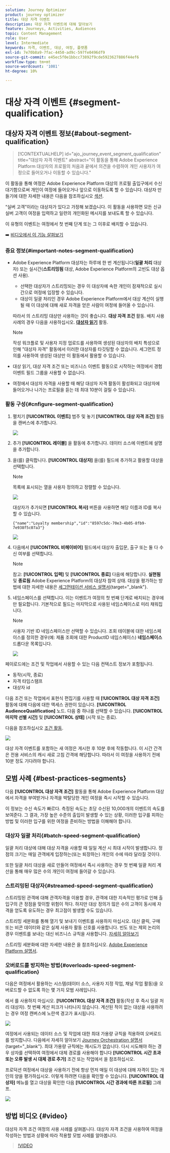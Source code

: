 ```yaml
---
solution: Journey Optimizer
product: journey optimizer
title: 대상 자격 이벤트
description: 대상 자격 이벤트에 대해 알아보기
feature: Journeys, Activities, Audiences
topic: Content Management
role: User
level: Intermediate
keywords: 자격, 이벤트, 대상, 여정, 플랫폼
exl-id: 7e70b8a9-7fac-4450-ad9c-597fe0496df9
source-git-commit: e45ec5f0e1bbcc73892f9cde5923627886f44ef6
workflow-type: tm+mt
source-wordcount: '1081'
ht-degree: 10%

---
```


# 대상 자격 이벤트 {#segment-qualification}

## 대상자 자격 이벤트 정보{#about-segment-qualification}

>[!CONTEXTUALHELP]
>id="ajo_journey_event_segment_qualification"
>title="대상자 자격 이벤트"
>abstract="이 활동을 통해 Adobe Experience Platform 대상자의 프로필의 처음과 끝에서 의견을 수렴하여 개인 사용자가 여정으로 들어오거나 이동할 수 있습니다."

이 활동을 통해 여정은 Adobe Experience Platform 대상의 프로필 출입구에서 수신 대기함으로써 개인이 여정에 들어오거나 앞으로 이동하도록 할 수 있습니다. 대상자 만들기에 대한 자세한 내용은 다음을 참조하십시오 [섹션](../audience/about-audiences.md).

“실버 고객”이라는 대상자가 있다고 가정해 보겠습니다. 이 활동을 사용하면 모든 신규 실버 고객이 여정을 입력하고 일련의 개인화된 메시지를 보내도록 할 수 있습니다.

이 유형의 이벤트는 여정에서 첫 번째 단계 또는 그 이후로 배치할 수 있습니다.

➡️ [비디오에서 이 기능 살펴보기](#video)

### 중요 정보{#important-notes-segment-qualification}

* Adobe Experience Platform 대상자는 하루에 한 번 계산됩니다(**일괄 처리** 대상자) 또는 실시간(**스트리밍됨** 대상, Adobe Experience Platform의 고빈도 대상 옵션 사용).

   * 선택한 대상자가 스트리밍되는 경우 이 대상자에 속한 개인이 잠재적으로 실시간으로 여정에 입장할 수 있습니다.
   * 대상이 일괄 처리인 경우 Adobe Experience Platform에서 대상 계산이 실행될 때 이 대상에 대해 새로 자격을 얻은 사람이 여정에 들어올 수 있습니다.

  따라서 의 스트리밍 대상만 사용하는 것이 좋습니다. **대상 자격 조건** 활동. 배치 사용 사례의 경우 다음을 사용하십시오. **[대상자 읽기](read-audience.md)** 활동.

  >[!NOTE]
  >
  >작성 워크플로 및 사용자 지정 업로드를 사용하여 생성된 대상자의 배치 특성으로 인해 &quot;대상자 자격&quot; 활동에서 이러한 대상자를 타깃팅할 수 없습니다. 세그먼트 정의를 사용하여 생성된 대상만 이 활동에서 활용할 수 있습니다.

* 대상 읽기, 대상 자격 조건 또는 비즈니스 이벤트 활동으로 시작하는 여정에서 경험 이벤트 필드 그룹을 사용할 수 없습니다.

* 여정에서 대상자 자격을 사용할 때 해당 대상자 자격 활동이 활성화되고 대상자에 들어오거나 나가는 프로필을 듣는 데 최대 10분이 걸릴 수 있습니다.

### 활동 구성{#cnfigure-segment-qualification}

1. 펼치기 **[!UICONTROL 이벤트]** 범주 및 놓기 **[!UICONTROL 대상 자격 조건]** 활동을 캔버스에 추가합니다.

   ![](assets/segment5.png)

1. 추가 **[!UICONTROL 레이블]** 을 활동에 추가합니다. 데이터 소스에 이벤트에 설명을 추가합니다.

1. 을(를) 클릭합니다. **[!UICONTROL 대상자]** 을(를) 필드에 추가하고 활용할 대상을 선택합니다.

   >[!NOTE]
   >
   >목록에 표시되는 열을 사용자 정의하고 정렬할 수 있습니다.

   ![](assets/segment6.png)

   대상자가 추가되면 **[!UICONTROL 복사]** 버튼을 사용하면 해당 이름과 ID를 복사할 수 있습니다.

   `{"name":"Loyalty membership","id":"8597c5dc-70e3-4b05-8fb9-7e938f5c07a3"}`

   ![](assets/segment-copy.png)

1. 다음에서 **[!UICONTROL 비헤이비어]** 필드에서 대상자 출입문, 출구 또는 둘 다 수신 여부를 선택합니다.

   >[!NOTE]
   >
   >참고: **[!UICONTROL 입력]** 및 **[!UICONTROL 종료]** 다음에 해당합니다. **실현됨** 및 **종료됨** Adobe Experience Platform의 대상자 참여 상태. 대상을 평가하는 방법에 대한 자세한 내용은 [세그먼테이션 서비스 설명서](https://experienceleague.adobe.com/docs/experience-platform/segmentation/tutorials/evaluate-a-segment.html#interpret-segment-results){target="_blank"}.

1. 네임스페이스를 선택합니다. 이는 이벤트가 여정의 첫 번째 단계로 배치되는 경우에만 필요합니다. 기본적으로 필드는 마지막으로 사용된 네임스페이스로 미리 채워집니다.

   >[!NOTE]
   >
   >사용자 기반 ID 네임스페이스만 선택할 수 있습니다. 조회 테이블에 대한 네임스페이스를 정의한 경우(예: 제품 조회에 대한 ProductID 네임스페이스) **네임스페이스** 드롭다운 목록입니다.

   ![](assets/segment7.png)

페이로드에는 조건 및 작업에서 사용할 수 있는 다음 컨텍스트 정보가 포함됩니다.

* 동작(시작, 종료)
* 자격 타임스탬프
* 대상자 id

다음 조건 또는 작업에서 표현식 편집기를 사용할 때 **[!UICONTROL 대상 자격 조건]** 활동에 대해 다음에 대한 액세스 권한이 있습니다. **[!UICONTROL AudienceQualification]** 노드. 다음 중 하나를 선택할 수 있습니다. **[!UICONTROL 마지막 선별 시간]** 및 **[!UICONTROL 상태]** (시작 또는 종료).

다음을 참조하십시오 [조건 활동](../building-journeys/condition-activity.md#about_condition).

![](assets/segment8.png)

대상 자격 이벤트를 포함하는 새 여정은 게시한 후 10분 후에 작동합니다. 이 시간 간격은 전용 서비스의 캐시 새로 고침 간격에 해당합니다. 따라서 이 여정을 사용하기 전에 10분 정도 기다려야 합니다.

## 모범 사례 {#best-practices-segments}

다음 **[!UICONTROL 대상 자격 조건]** 활동을 통해 Adobe Experience Platform 대상에서 자격을 부여받거나 자격을 박탈당한 개인 여정을 즉시 시작할 수 있습니다.

이 정보는 수신 속도가 빠르다. 측정된 속도는 초당 수신된 10,000개의 이벤트의 속도를 보여준다. 그 결과, 가장 높은 수준의 출입이 발생할 수 있는 상황, 이러한 입구를 피하는 방법 및 이러한 입구를 위한 여정을 준비하는 방법을 이해해야 합니다.

### 대상자 일괄 처리{#batch-speed-segment-qualification}

일괄 처리 대상에 대해 대상 자격을 사용할 때 일일 계산 시 최대 시작이 발생합니다. 정점의 크기는 매일 관객에게 입장하는(또는 퇴장하는) 개인의 수에 따라 달라질 것이다.

또한 일괄 처리 대상을 새로 만들어 여정에서 즉시 사용하는 경우 첫 번째 일괄 처리 계산을 통해 매우 많은 수의 개인이 여정에 들어갈 수 있습니다.

### 스트리밍된 대상자{#streamed-speed-segment-qualification}

스트리밍된 관객에 대해 관객자격을 이용할 경우, 관객에 대한 지속적인 평가로 인해 출입구의 큰 정점을 맞이할 위험이 적다. 하지만 대상 정의가 많은 수의 고객이 동시에 자격을 얻도록 유도하는 경우 최고점이 발생할 수도 있습니다.

스트리밍 세분화를 통해 열기 및 보내기 이벤트를 사용하지 마십시오. 대신 클릭, 구매 또는 비콘 데이터와 같은 실제 사용자 활동 신호를 사용합니다. 빈도 또는 제외 논리의 경우 이벤트를 보내는 대신 비즈니스 규칙을 사용합니다. [자세히 알아보기](../audience/about-audiences.md#open-and-send-event-guardrails)

스트리밍 세분화에 대한 자세한 내용은 을 참조하십시오. [Adobe Experience Platform 설명서](https://experienceleague.adobe.com/docs/experience-platform/segmentation/api/streaming-segmentation.html#api).

### 오버로드를 방지하는 방법{#overloads-speed-segment-qualification}

다음은 여정에서 활용하는 시스템(데이터 소스, 사용자 지정 작업, 채널 작업 활동)을 오버로드할 수 없도록 하는 몇 가지 모범 사례입니다.

에서 를 사용하지 마십시오. **[!UICONTROL 대상 자격 조건]** 활동(작성 후 즉시 일괄 처리 대상자). 첫 번째 계산 피크가 나타나지 않습니다. 계산된 적이 없는 대상을 사용하려는 경우 여정 캔버스에 노란색 경고가 표시됩니다.

![](assets/segment-error.png)

여정에서 사용되는 데이터 소스 및 작업에 대한 최대 가용량 규칙을 적용하여 오버로드를 방지합니다. 다음에서 자세히 알아보기 [Journey Orchestration 설명서](https://experienceleague.adobe.com/docs/journeys/using/working-with-apis/capping.html){target="_blank"}. 최대 가용량 규칙에는 재시도가 없습니다. 다시 시도해야 하는 경우 상자를 선택하여 여정에서 대체 경로를 사용해야 합니다 **[!UICONTROL 시간 초과 또는 오류 발생 시 대체 경로 추가]** 조건 또는 작업에서 을 참조하십시오.

프로덕션 여정에서 대상을 사용하기 전에 항상 먼저 매일 이 대상에 대해 자격이 있는 개인의 양을 평가하십시오. 이렇게 하려면 다음을 확인할 수 있습니다. **[!UICONTROL 대상자]** 메뉴를 열고 대상을 확인한 다음 **[!UICONTROL 시간 경과에 따른 프로필]** 그래프.

![](assets/segment-overload.png)

## 방법 비디오 {#video}

대상자 자격 조건 여정의 사용 사례를 살펴봅니다. 대상자 자격 조건을 사용하여 여정을 작성하는 방법과 상황에 따라 적용할 모범 사례를 알아봅니다.

>[!VIDEO](https://video.tv.adobe.com/v/3425028?quality=12)
